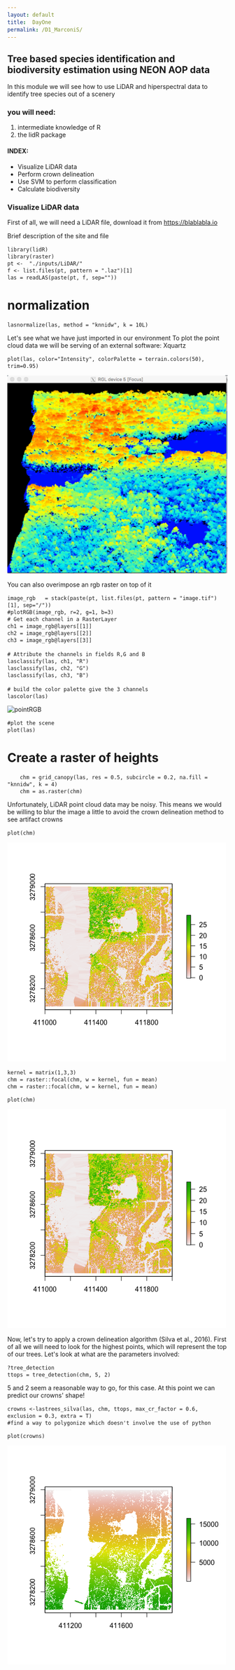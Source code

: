 ```yaml
---
layout: default
title:  DayOne
permalink: /D1_MarconiS/
---
```



## Tree based species identification and biodiversity estimation using NEON AOP data

In this module we will see how to use LiDAR and hiperspectral data to identify tree species out of a scenery

### you will need:
1. intermediate knowledge of R
2. the lidR package

#### INDEX:
- Visualize LiDAR data
- Perform crown delineation
- Use SVM to perform classification
- Calculate biodiversity

### Visualize LiDAR data

First of all, we will need a LiDAR file, download it from https://blablabla.io

Brief description of the site and file

```{r}
library(lidR)
library(raster)
pt <-  "./inputs/LiDAR/"
f <- list.files(pt, pattern = ".laz")[1]
las = readLAS(paste(pt, f, sep=""))
```
# normalization

```{r}
lasnormalize(las, method = "knnidw", k = 10L)
```

Let's see what we have just imported in our environment
To plot the point cloud data we will be serving of an external software: Xquartz

```{r}
plot(las, color="Intensity", colorPalette = terrain.colors(50), trim=0.95)
```

![pointCloud](figures/pointCloud.png)


You can also overimpose an rgb raster on top of it
```{r}
image_rgb   = stack(paste(pt, list.files(pt, pattern = "image.tif")[1], sep="/"))
#plotRGB(image_rgb, r=2, g=1, b=3)
# Get each channel in a RasterLayer
ch1 = image_rgb@layers[[1]]
ch2 = image_rgb@layers[[2]]
ch3 = image_rgb@layers[[3]]

# Attribute the channels in fields R,G and B
lasclassify(las, ch1, "R")
lasclassify(las, ch2, "G")
lasclassify(las, ch3, "B")

# build the color palette give the 3 channels
lascolor(las)
```
![pointRGB](figures/pointRGB.png)

```{r}
#plot the scene
plot(las)
```

# Create a raster of heights
```{r}
    chm = grid_canopy(las, res = 0.5, subcircle = 0.2, na.fill = "knnidw", k = 4)
    chm = as.raster(chm)
```

Unfortunately, LiDAR point cloud data may be noisy. This means we would be willing to blur the image a little to avoid the crown delineation method to see artifact crowns
```{r}
plot(chm)
```
![chmNoSmooth](figures/chm_no_filter.png)


```{r}
kernel = matrix(1,3,3)
chm = raster::focal(chm, w = kernel, fun = mean)
chm = raster::focal(chm, w = kernel, fun = mean)
```

```{r}
plot(chm)
```
![chmSmooth](figures/chm_smooth.png)

Now, let's try to apply a crown delineation algorithm (Silva et al., 2016). First of all we will need to look for the highest points, which will represent the top of our trees. Let's look at what are the parameters involved:

```{r}
?tree_detection
ttops = tree_detection(chm, 5, 2)
```

5 and 2 seem a reasonable way to go, for this case. At this point we can predict our crowns' shape!

```{r}
crowns <-lastrees_silva(las, chm, ttops, max_cr_factor = 0.6, exclusion = 0.3, extra = T)
#find a way to polygonize which doesn't involve the use of python
```

```{r}
plot(crowns)
```
![crowns](figures/crowns.png)
